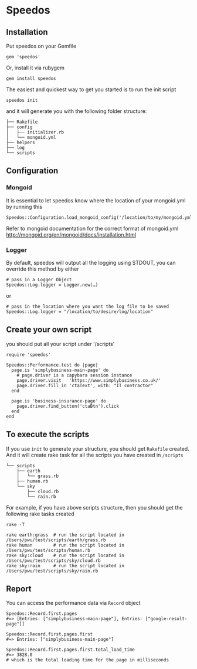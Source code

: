 # Speedos

## Installation
Put speedos on your Gemfile

	gem 'speedos'

Or, install it via rubygem

	gem install speedos
	
The easiest and quickest way to get you started is to run the init script

	speedos init

and it will generate you with the following folder structure:

	├── Rakefile
	├── config
	│   ├── initializer.rb
	│   └── mongoid.yml
	├── helpers
	├── log
	└── scripts
	
## Configuration

### Mongoid
It is essential to let speedos know where the location of  your mongoid.yml by running this

	Speedos::Configuration.load_mongoid_config('/location/to/my/mongoid.yml')
	
Refer to mongoid documentation for the correct format of mongoid.yml <http://mongoid.org/en/mongoid/docs/installation.html>

### Logger
By default, speedos will output all the logging using STDOUT, you can override this method by either

	# pass in a Logger Object
	Speedos::Log.logger = Logger.new(…)

or

	# pass in the location where you want the log file to be saved
	Speedos::Log.logger = "/location/to/desire/log/location"

## Create your own script
you should put all your script under '/scripts'

	require 'speedos'
	
	Speedos::Performance.test do |page|
	  page.is 'simplybusiness-main-page' do
	    # page.driver is a capybara session instance
	    page.driver.visit   'https://www.simplybusiness.co.uk/'
	    page.driver.fill_in 'ctaText', with: "IT contractor"
	  end
	
	  page.is 'business-insurance-page' do
	    page.driver.find_button('ctaBtn').click
	  end
	end
	
## To execute the scripts
If you use `init` to generate your structure, you should get `Rakefile` created. And it will create rake task for all the scripts you have created in `/scripts`

	└── scripts
	    ├── earth
	    │   └── grass.rb
	    ├── human.rb
	    └── sky
	        ├── cloud.rb
	        └── rain.rb

For example, if you have above scripts structure, then you should get the following rake tasks created

	rake -T
	
	rake earth:grass  # run the script located in /Users/pwu/test/scripts/earth/grass.rb
	rake human        # run the script located in /Users/pwu/test/scripts/human.rb
	rake sky:cloud    # run the script located in /Users/pwu/test/scripts/sky/cloud.rb
	rake sky:rain     # run the script located in /Users/pwu/test/scripts/sky/rain.rb
	
  
## Report
You can access the performance data via `Record` object

	Speedos::Record.first.pages
	#=> [Entries: ["simplybusiness-main-page"], Entries: ["google-result-page"]]
	
	Speedos::Record.first.pages.first
	#=> Entries: ["simplybusiness-main-page"]
	
	Speedos::Record.first.pages.first.total_load_time
	#=> 3828.0 
	# which is the total loading time for the page in milliseconds
	
	
	
